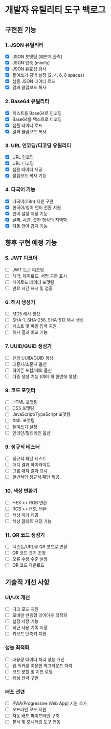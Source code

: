 # 개발자 유틸리티 도구 백로그

## 구현된 기능

### 1. JSON 유틸리티
- [x] JSON 포맷팅 (예쁘게 출력)
- [x] JSON 압축 (minify)
- [x] JSON 유효성 검사
- [x] 들여쓰기 공백 설정 (2, 4, 6, 8 spaces)
- [x] 샘플 JSON 데이터 로드
- [x] 결과 클립보드 복사

### 2. Base64 유틸리티
- [x] 텍스트를 Base64로 인코딩
- [x] Base64를 텍스트로 디코딩
- [x] 샘플 데이터 로드
- [x] 결과 클립보드 복사

### 3. URL 인코딩/디코딩 유틸리티
- [x] URL 인코딩
- [x] URL 디코딩
- [x] 샘플 데이터 제공
- [x] 클립보드 복사 기능

### 4. 다국어 기능
- [x] 다국어(i18n) 지원 구현
- [x] 한국어/영어 언어 전환 지원
- [x] 언어 설정 저장 기능
- [x] 날짜, 시간, 숫자 형식의 지역화
- [x] 자동 언어 감지 기능

## 향후 구현 예정 기능

### 5. JWT 디코더
- [ ] JWT 토큰 디코딩
- [ ] 헤더, 페이로드, 서명 구분 표시
- [ ] 페이로드 데이터 포맷팅
- [ ] 만료 시간 표시 및 검증

### 6. 해시 생성기
- [ ] MD5 해시 생성
- [ ] SHA-1, SHA-256, SHA-512 해시 생성
- [ ] 텍스트 및 파일 입력 지원
- [ ] 해시 결과 비교 기능

### 7. UUID/GUID 생성기
- [ ] 랜덤 UUID/GUID 생성
- [ ] 대문자/소문자 옵션
- [ ] 하이픈 포함/제외 옵션
- [ ] 다중 생성 기능 (여러 개 한번에 생성)

### 8. 코드 포맷터
- [ ] HTML 포맷팅
- [ ] CSS 포맷팅
- [ ] JavaScript/TypeScript 포맷팅
- [ ] XML 포맷팅
- [ ] 들여쓰기 설정
- [ ] 인라인/멀티라인 옵션

### 9. 정규식 테스터
- [ ] 정규식 패턴 테스트
- [ ] 매치 결과 하이라이트
- [ ] 그룹 매치 결과 표시
- [ ] 일반적인 정규식 패턴 제공

### 10. 색상 변환기
- [ ] HEX ↔ RGB 변환
- [ ] RGB ↔ HSL 변환
- [ ] 색상 피커 제공
- [ ] 색상 팔레트 저장 기능

### 11. QR 코드 생성기
- [ ] 텍스트/URL을 QR 코드로 변환
- [ ] QR 코드 크기 조정
- [ ] 오류 수정 수준 설정
- [ ] QR 코드 다운로드

## 기술적 개선 사항

### UI/UX 개선
- [ ] 다크 모드 지원
- [ ] 모바일 반응형 레이아웃 최적화
- [ ] 설정 저장 기능
- [ ] 최근 사용 기록 저장
- [ ] 키보드 단축키 지원

### 성능 최적화
- [ ] 대용량 데이터 처리 성능 개선
- [ ] 웹 워커를 이용한 백그라운드 처리
- [ ] 코드 분할 및 지연 로딩
- [ ] 캐싱 전략 구현

### 배포 관련
- [ ] PWA(Progressive Web App) 지원 추가
- [ ] 오프라인 모드 지원
- [ ] 자동 배포 파이프라인 구축
- [ ] 분석 및 모니터링 도구 연동